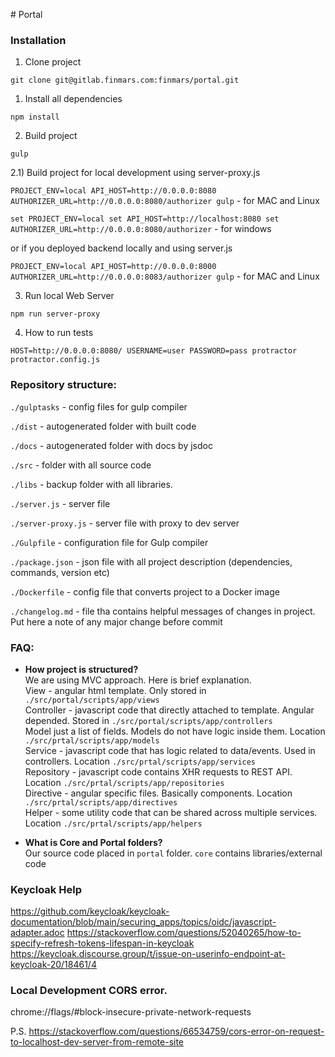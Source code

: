 \# Portal

### Installation

1) Clone project

`git clone git@gitlab.finmars.com:finmars/portal.git`

1) Install all dependencies

`npm install`

2) Build project

`gulp`

2.1) Build project for local development using server-proxy.js

`PROJECT_ENV=local API_HOST=http://0.0.0.0:8080 AUTHORIZER_URL=http://0.0.0.0:8080/authorizer gulp` - for MAC and Linux

`set PROJECT_ENV=local set API_HOST=http://localhost:8080 set AUTHORIZER_URL=http://0.0.0.0:8080/authorizer` - for windows

or if you deployed backend locally and using server.js

`PROJECT_ENV=local API_HOST=http://0.0.0.0:8000 AUTHORIZER_URL=http://0.0.0.0:8083/authorizer gulp` - for MAC and Linux

3) Run local Web Server

`npm run server-proxy`

4) How to run tests

`HOST=http://0.0.0.0:8080/ USERNAME=user PASSWORD=pass protractor protractor.config.js`


### Repository structure:

`./gulptasks` - config files for gulp compiler

`./dist` - autogenerated folder with built code

`./docs` - autogenerated folder with docs by jsdoc

`./src` - folder with all source code

`./libs` - backup folder with all libraries.

`./server.js` - server file

`./server-proxy.js` - server file with proxy to dev server

`./Gulpfile` - configuration file for Gulp compiler

`./package.json` - json file with all project description (dependencies, commands, version etc)

`./Dockerfile` - config file that converts project to a Docker image

`./changelog.md` - file tha contains helpful messages of changes in project. Put here a note of any major change before commit


### FAQ:

- **How project is structured?**   
We are using MVC approach. Here is brief explanation.  
View - angular html template. Only stored in `./src/portal/scripts/app/views`  
Controller - javascript code that directly attached to template. Angular depended. Stored in `./src/portal/scripts/app/controllers`  
Model just a list of fields. Models do not have logic inside them. Location `./src/prtal/scripts/app/models`  
Service - javascript code that has logic related to data/events. Used in controllers.  Location `./src/prtal/scripts/app/services`  
Repository - javascript code contains XHR requests to REST API.  Location `./src/prtal/scripts/app/repositories`  
Directive - angular specific files. Basically components.  Location `./src/prtal/scripts/app/directives`  
Helper - some utility code that can be shared across multiple services.  Location `./src/prtal/scripts/app/helpers`

- **What is Core and Portal folders?**  
Our source code placed in `portal` folder. `core` contains libraries/external code


### Keycloak Help
https://github.com/keycloak/keycloak-documentation/blob/main/securing_apps/topics/oidc/javascript-adapter.adoc
https://stackoverflow.com/questions/52040265/how-to-specify-refresh-tokens-lifespan-in-keycloak
https://keycloak.discourse.group/t/issue-on-userinfo-endpoint-at-keycloak-20/18461/4

### Local Development CORS error.

chrome://flags/#block-insecure-private-network-requests

P.S. https://stackoverflow.com/questions/66534759/cors-error-on-request-to-localhost-dev-server-from-remote-site